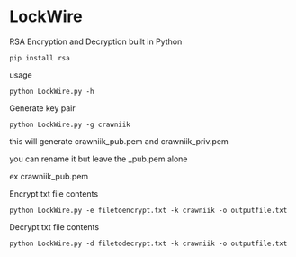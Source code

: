 # LockWire

RSA Encryption and Decryption built in Python

`pip install rsa`

usage

`python LockWire.py -h`

Generate key pair

`python LockWire.py -g crawniik`

this will generate crawniik_pub.pem and crawniik_priv.pem

you can rename it but leave the _pub.pem alone

ex crawniik_pub.pem

Encrypt txt file contents

`python LockWire.py -e filetoencrypt.txt -k crawniik -o outputfile.txt `

Decrypt txt file contents

`python LockWire.py -d filetodecrypt.txt -k crawniik -o outputfile.txt `
